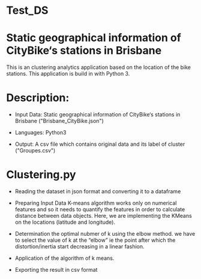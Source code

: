 # Test_DS
# Static geographical information of CityBike‘s stations in Brisbane
This is an clustering analytics application based on the location of the bike stations. This application is build in with Python 3.

# Description:
- Input Data: Static geographical information of CityBike‘s stations in Brisbane ("Brisbane_CityBike.json")

- Languages: Python3

- Output: A csv file which contains original data and its label of cluster ("Groupes.csv")

# Clustering.py

- Reading the dataset in json format and converting it to a dataframe
- Preparing Input Data K-means algorithm works only on numerical features and so it needs to quantify the features in order to calculate distance between data objects. Here, we are implementing the KMeans on the locations (latitude and longitude).
- Determination the optimal nubmer of k using the elbow method.
 we have to select the value of k at the “elbow” ie the point after which the distortion/inertia start decreasing in a linear fashion.
- Application of the algorithm of k means.

- Exporting the result in csv format
